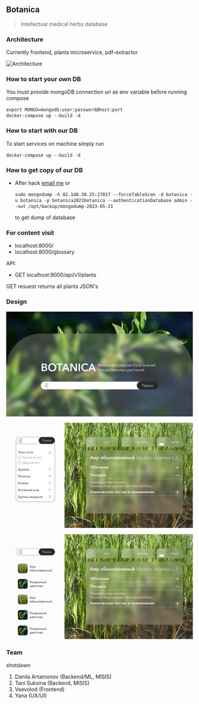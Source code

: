 ## Botanica

> Intellectual medical herbs database

### Architecture

Currently frontend, plants microservice, pdf-extractor

![Architecture](https://github.com/shotdawn-hacks/botanica/assets/43452700/77029f6e-aa39-4477-b7d9-2b2fe23e2a91)

### How to start your own DB

You must provide mongoDB connection uri as env variable before running compose

```shell
export MONGO=mongodb:user:password@host:port
docker-compose up --build -d
```

### How to start with our DB

To start services on machine simply run

```shell
docker-compose up --build -d
```

### How to get copy of our DB

- After hack [email me](mailto:artamonov.dnl@gmail.com?subject=Botanica "Contact email") or

  ```shell
  sudo mongodump -h 82.148.30.25:27017 --forceTableScan -d botanica -u botanica -p botanica2023botanica --authenticationDatabase admin --out /opt/backup/mongodump-2023-05-21
  ```

  to get dump of database

### For content visit

- localhost:8000/
- localhost:8000/glossary

API:

- GET localhost:9000/api/v1/plants 

GET resuest returns all plants JSON's
### Design

![Home](images/mockup/search.png "Home")

![Search filters](images/mockup/glossary1.png "Search filters")

![Search results](images/mockup/glossary2.png "Search results")

### Team

shotdawn

1. Danila Artamonov (Backend/ML, MISIS)
2. Tani Suksina (Backend, MISIS)
3. Vsevolod (Frontend)
4. Yana (UX/UI)
